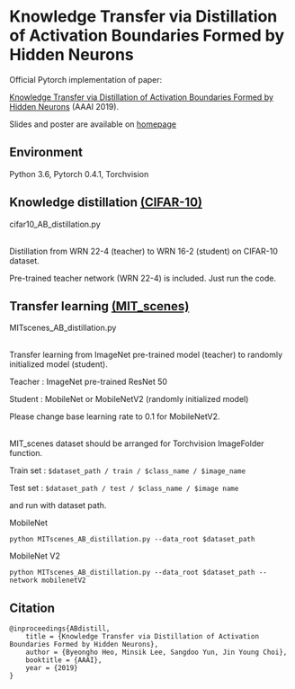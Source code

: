 # Knowledge Transfer via Distillation of Activation Boundaries Formed by Hidden Neurons

Official Pytorch implementation of paper:

[Knowledge Transfer via Distillation of Activation Boundaries Formed by Hidden Neurons](https://arxiv.org/abs/1811.03233) (AAAI 2019).

Slides and poster are available on [homepage](https://sites.google.com/view/byeongho-heo/home)

## Environment
Python 3.6, Pytorch 0.4.1, Torchvision


## Knowledge distillation [(CIFAR-10)](https://www.cs.toronto.edu/~kriz/cifar.html) 

cifar10_AB_distillation.py

\
Distillation from WRN 22-4 (teacher) to WRN 16-2 (student) on CIFAR-10 dataset.

Pre-trained teacher network (WRN 22-4) is included. Just run the code.

## Transfer learning [(MIT_scenes)](http://web.mit.edu/torralba/www/indoor.html) 

MITscenes_AB_distillation.py 

\
Transfer learning from ImageNet pre-trained model (teacher) to randomly initialized model (student).

Teacher : ImageNet pre-trained ResNet 50

Student : MobileNet or MobileNetV2 (randomly initialized model)

Please change base learning rate to 0.1 for MobileNetV2.

\
MIT_scenes dataset should be arranged for Torchvision ImageFolder function.


Train set :
`$dataset_path / train / $class_name / $image_name `

Test set :
`$dataset_path / test / $class_name / $image name`


and run with dataset path.

MobileNet
```
python MITscenes_AB_distillation.py --data_root $dataset_path
```

MobileNet V2
```
python MITscenes_AB_distillation.py --data_root $dataset_path --network mobilenetV2
```


## Citation

```
@inproceedings{ABdistill,
	title = {Knowledge Transfer via Distillation of Activation Boundaries Formed by Hidden Neurons},
	author = {Byeongho Heo, Minsik Lee, Sangdoo Yun, Jin Young Choi},
	booktitle = {AAAI},
	year = {2019}
}
```

